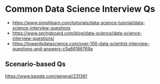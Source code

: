 
# Common Data Science Interview Qs

- https://www.simplilearn.com/tutorials/data-science-tutorial/data-science-interview-questions
- https://www.springboard.com/blog/data-science/data-science-interview-questions/
- https://towardsdatascience.com/over-100-data-scientist-interview-questions-and-answers-c5a66186769a

## Scenario-based Qs
https://www.kaggle.com/general/231361
